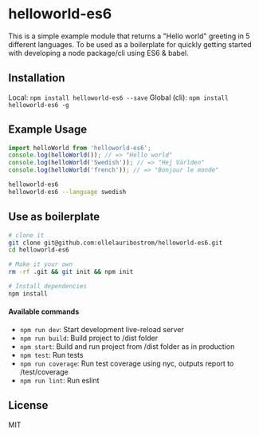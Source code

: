 # helloworld-es6

This is a simple example module that returns a "Hello world" greeting in 5 different 
languages. To be used as a boilerplate for quickly getting started with developing a 
node package/cli using ES6 & babel.


Installation
-------
Local: `npm install helloworld-es6 --save`
Global (cli): `npm install helloworld-es6 -g` 


Example Usage
-----

```js
import helloWorld from 'helloworld-es6';
console.log(helloWorld()); // => "Hello world"
console.log(helloWorld('Swedish')); // => "Hej Världen"
console.log(helloWorld('french')); // => "Bonjour le monde"

```

```sh
helloworld-es6 
helloworld-es6 --language swedish
```


Use as boilerplate
------------------------------------------

```sh
# clone it
git clone git@github.com:ollelauribostrom/helloworld-es6.git
cd helloworld-es6

# Make it your own
rm -rf .git && git init && npm init

# Install dependencies
npm install
```


#### Available commands
- `npm run dev`: Start development live-reload server
- `npm run build`: Build project to /dist folder
- `npm start`: Build and run project from /dist folder as in production
- `npm test`: Run tests
- `npm run coverage`: Run test coverage using nyc, outputs report to /test/coverage
- `npm run lint`: Run eslint


License
-------
MIT

